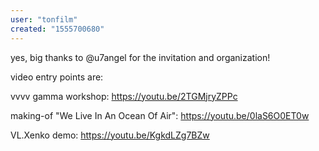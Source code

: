 ```yaml
---
user: "tonfilm"
created: "1555700680"
---
```


yes, big thanks to @u7angel for the invitation and organization!

video entry points are:

vvvv gamma workshop:
https://youtu.be/2TGMjryZPPc

making-of "We Live In An Ocean Of Air":
https://youtu.be/0laS6O0ET0w

VL.Xenko demo:
https://youtu.be/KgkdLZg7BZw

